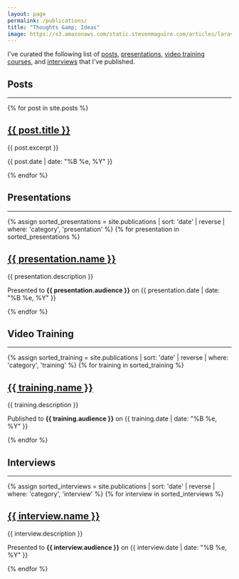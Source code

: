 ```yaml
---
layout: page
permalink: /publications/
title: "Thoughts &amp; Ideas"
image: https://s3.amazonaws.com/static.stevenmaguire.com/articles/laravel-ci.jpg
---
```


<section id="content">
    <div class="container">
        <div class="row">
            <div class="col-sm-8 col-sm-offset-2  text-center">
                <p>I've curated the following list of <a href="#posts" class="page-scroll">posts</a>, <a href="#presentations" class="page-scroll">presentations</a>, <a href="#video-training" class="page-scroll">video training courses</a>, and <a href="#interviews" class="page-scroll">interviews</a> that I've published.</p>
            </div>
        </div>
    </div>
    <div class="container multi-row">
        <div class="row">
            <div class="col-sm-10 col-sm-offset-1  text-center" id="posts">
                <h2>Posts</h2>
                <hr>
            </div>
            {% for post in site.posts %}
            <div class="col-sm-10 col-sm-offset-1 text-center">
                <div class="writing project">
                <h2><a href="{{ post.url }}">{{ post.title }}</a></h2>
                <p>{{ post.excerpt }}</p>
                <p>{{ post.date | date: "%B %e, %Y" }}</p>
                </div>
            </div>
            {% endfor %}
        </div>
        <div class="row">
            <div class="col-sm-10 col-sm-offset-1  text-center" id="presentations">
                <h2>Presentations</h2>
                <hr>
            </div>
            {% assign sorted_presentations = site.publications | sort: 'date' | reverse | where: 'category', 'presentation' %}
            {% for presentation in sorted_presentations %}
            <div class="col-sm-10 col-sm-offset-1 text-center">
                <div class="writing project">
                <h2><a href="{{ presentation.link }}">{{ presentation.name }}</a></h2>
                <p>{{ presentation.description }}</p>
                <p>Presented to <strong>{{ presentation.audience }}</strong> on {{ presentation.date | date: "%B %e, %Y" }}</p>
                </div>
            </div>
            {% endfor %}
        </div>
        <div class="row">
            <div class="col-sm-10 col-sm-offset-1  text-center" id="video-training">
                <h2>Video Training</h2>
                <hr>
            </div>
            {% assign sorted_training = site.publications | sort: 'date' | reverse | where: 'category', 'training' %}
            {% for training in sorted_training %}
            <div class="col-sm-10 col-sm-offset-1 text-center">
                <div class="writing project">
                <h2><a href="{{ training.link }}">{{ training.name }}</a></h2>
                <p>{{ training.description }}</p>
                <p>Published to <strong>{{ training.audience }}</strong> on {{ training.date | date: "%B %e, %Y" }}</p>
                </div>
            </div>
            {% endfor %}
        </div>
        <div class="row">
            <div class="col-sm-10 col-sm-offset-1  text-center" id="interviews">
                <h2>Interviews</h2>
                <hr>
            </div>
            {% assign sorted_interviews = site.publications | sort: 'date' | reverse | where: 'category', 'interview' %}
            {% for interview in sorted_interviews %}
            <div class="col-sm-10 col-sm-offset-1 text-center">
                <div class="writing project">
                <h2><a href="{{ interview.link }}">{{ interview.name }}</a></h2>
                <p>{{ interview.description }}</p>
                <p>Presented to <strong>{{ interview.audience }}</strong> on {{ interview.date | date: "%B %e, %Y" }}</p>
                </div>
            </div>
            {% endfor %}
        </div>
    </div>
</section>

